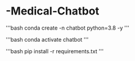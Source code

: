 # -Medical-Chatbot

'''bash
conda create -n chatbot python=3.8 -y
'''

'''bash
conda activate chatbot
'''

'''bash
pip install -r requirements.txt
'''
